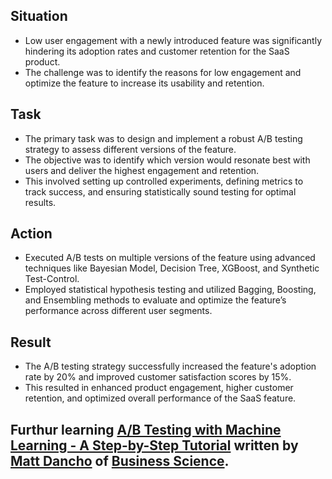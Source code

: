 

## Situation
- Low user engagement with a newly introduced feature was significantly hindering its adoption rates and customer retention for the SaaS product.
- The challenge was to identify the reasons for low engagement and optimize the feature to increase its usability and retention.

## Task
- The primary task was to design and implement a robust A/B testing strategy to assess different versions of the feature.
- The objective was to identify which version would resonate best with users and deliver the highest engagement and retention.
-  This involved setting up controlled experiments, defining metrics to track success, and ensuring statistically sound testing for optimal results.

## Action
- Executed A/B tests on multiple versions of the feature using advanced techniques like Bayesian Model, Decision Tree, XGBoost, and Synthetic Test-Control.
-  Employed statistical hypothesis testing and utilized Bagging, Boosting, and Ensembling methods to evaluate and optimize the feature’s performance across different user segments.

## Result
- The A/B testing strategy successfully increased the feature's adoption rate by 20% and improved customer satisfaction scores by 15%.
-  This resulted in enhanced product engagement, higher customer retention, and optimized overall performance of the SaaS feature.
   
## Furthur learning  [A/B Testing with Machine Learning - A Step-by-Step Tutorial](https://www.business-science.io/business/2019/03/11/ab-testing-machine-learning.html) written by [Matt Dancho](https://www.linkedin.com/in/mattdancho/) of [Business Science](https://www.business-science.io). 
